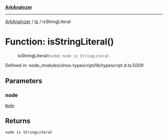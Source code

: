 [**ArkAnalyzer**](../../../../README.md)

***

[ArkAnalyzer](../../../../globals.md) / [ts](../README.md) / isStringLiteral

# Function: isStringLiteral()

> **isStringLiteral**(`node`): `node is StringLiteral`

Defined in: node\_modules/ohos-typescript/lib/typescript.d.ts:5009

## Parameters

### node

[`Node`](../interfaces/Node.md)

## Returns

`node is StringLiteral`
